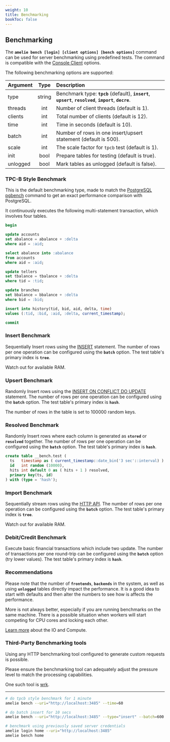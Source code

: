 ```yaml
---
weight: 10
title: Benchmarking
bookToc: false
---
```


## Benchmarking

The **`amelie bench [login] [client options] [bench options]`** command can be used for server benchmarking
using predefined tests. The command is compatible with the [Console Client](/docs/tutorial/cli) options.

The following benchmarking options are supported:

| Argument          | Type | Description |
| :---------------- |  :----:  | :----      |
| type          | string | Benchmark type: **`tpcb`** (default), **`insert`**, **`upsert`**, **`resolved`**, **`import`**, **`decre`**. |
| threads       | int | Number of client threads (default is 1). |
| clients       | int | Total number of clients (default is 12). |
| time          | int | Time in seconds (default is 10). |
| batch         | int | Number of rows in one insert/upsert statement (default is 500). |
| scale         | int | The scale factor for `tpcb` test (default is 1). |
| init          | bool | Prepare tables for testing (default is true). |
| unlogged      | bool | Mark tables as unlogged (default is false). |

### TPC-B Style Benchmark

This is the default benchmarking type, made to match the [PostgreSQL pgbench](https://www.postgresql.org/docs/current/pgbench.html) command to get an exact
performance comparison with PostgreSQL.

It continuously executes the following multi-statement transaction, which involves four tables.

```SQL
begin

update accounts
set abalance = abalance + :delta
where aid = :aid;

select abalance into :abalance
from accounts
where aid = :aid;

update tellers
set tbalance = tbalance + :delta
where tid = :tid;

update branches
set bbalance = bbalance + :delta
where bid = :bid;

insert into history(tid, bid, aid, delta, time)
values (:tid, :bid, :aid, :delta, current_timestamp);

commit
```

### Insert Benchmark

Sequentially Insert rows using the [INSERT](/docs/sql/dml/insert) statement. The number of rows per one operation can be configured using
the **`batch`** option. The test table's primary index is **`tree`**.

Watch out for available RAM.

### Upsert Benchmark

Randomly Insert rows using the [INSERT ON CONFLICT DO UPDATE](/docs/sql/dml/insert) statement. The number of rows per one operation
can be configured using the **`batch`** option. The test table's primary index is **`hash`**.

The number of rows in the table is set to 100000 random keys.

### Resolved Benchmark

Randomly Insert rows where each column is generated as **`stored`** or **`resolved`** together. The number of rows per one operation
can be configured using the **`batch`** option. The test table's primary index is **`hash`**.

```SQL
create table __bench.test (
  ts   timestamp as ( current_timestamp::date_bin('3 sec'::interval) ) stored,
  id   int random (10000),
  hits int default 0 as ( hits + 1 ) resolved,
  primary key(ts, id)
) with (type = 'hash');
```

### Import Benchmark

Sequentially stream rows using the [HTTP API](/docs/api/import_json). The number of rows per one operation can be configured using
the **`batch`** option. The test table's primary index is **`tree`**.

Watch out for available RAM.

### Debit/Credit Benchmark

Execute basic financial transactions which include two update. The number of transactions per one round-trip can be configured using
the **`batch`** option (try lower values). The test table's primary index is **`hash`**.

### Recommendations

Please note that the number of **`frontends`**, **`backends`** in the system, as well as using **`unlogged`** tables directly
impact the performance. It is a good idea to start with defaults and then alter the numbers
to see how is affects the performance.

More is not always better, especially if you are running benchmarks on the same machine. There is a possible
situation when workers will start competing for CPU cores and locking each other.

[Learn more](/docs/compute/overview) about the IO and Compute.

### Third-Party Benchmarking tools

Using any HTTP benchmarking tool configured to generate custom requests is possible.

Please ensure the benchmarking tool can adequately adjust the pressure level to match the processing capabilities.

One such tool is [wrk](https://github.com/wg/wrk/tree/master).

---

```sh
# do tpcb style benchmark for 1 minute
amelie bench --uri="http://localhost:3485" --time=60

# do batch insert for 10 secs
amelie bench --uri="http://localhost:3485" --type="insert" --batch=600

# benchmark using previously saved server credentials
amelie login home --uri="http://localhost:3485"
amelie bench home
```
